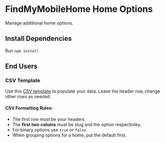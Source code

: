 # FindMyMobileHome Home Options
Manage additional home options.

## Install Dependencies
Run `npm install`

## End Users 
### CSV Template
Use this [CSV template](example-options.csv) to populate your data. Leave the header row, change other rows as needed.

#### CSV Formatting Rules:
* The first row must be your headers
* The **first two colums** must be slug and the option respectivley.
* For binary options use `true` or `false`
* When grouping options for a home, put the default first.